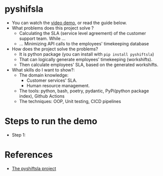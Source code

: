 # pyshifsla
- You can watch the [video demo](https:/loom.com), or read the guide below.
- What problems does this project solve ?
    - Calculating the SLA (service level agreement) of the customer support team. While ...
    - ... Minimizing API calls to the employees' timekeeping database
- How does the project solve the problems?
    - It is python package (you can install with `pip install pyshiftsla`)
    - That can logically generate employees' timekeeping (workshifts).
    - Then calculate employees' SLA, based on the generated workshifts.
- What skills do I want to show?:
    - The domain knowledge:
        - Customer services' SLA.
        - Human resource management.
    - The tools: python, bash, poetry, pydantic, PyPi(python package index), Github Actions
    - The techniques: OOP, Unit testing, CICD pipelines

# Steps to run the demo
- Step 1:

# References
- [The pyshiftsla project](https://pypi.org/project/pyshiftsla/)
